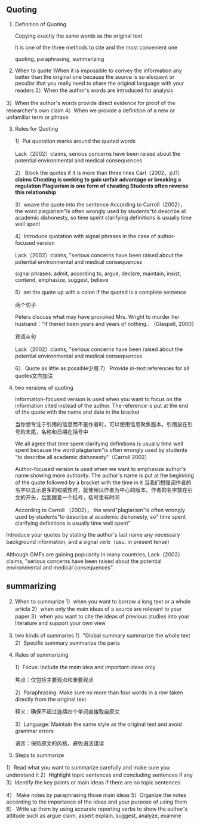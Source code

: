 ## Quoting

1. Definition of Quoting 

   Copying exactly the same words as the original text 

   It is one of the three methods to cite and the most convenient one 

   quoting, paraphrasing, summarizing

   

2. When to quote
  1When it is impossible to convey the information any better than the original one because the source is so eloquent or peculiar that you really need to share the original language with your readers
  2）When the author's words are introduced for analysis

  3）When the author's words provide direct evidence for proof of the researcher's own claim
  4）When we provide a definition of a new or unfamiliar term or phrase

3. Rules for Quoting 

   1）Put quotation marks around the quoted words 

   Lack（2002）claims, serious concerns have been raised about the potential environmental and medical consequences

   2） Block the quotes if it is more than three lines Carl（2002，p.l1）
   **claims Cheating is seeking to gain unfair advantage or breaking a regulation Plagiarism is one form of cheating Students often reverse this relationship**

   3）weave the quote into the sentence According to Carroll（2002）， the word plagiarism"is often wrongly used by students"to describe all academic dishonesty, so time spent clarifying definitions is usually time well spent

   4）Introduce quotation with signal phrases in the case of author-focused version 

   Lack（2002）claims, "serious concerns have been raised about the potential environmental and medical consequences

   signal phrases: admit, according to, argue, declare, maintain, insist, contend, emphasize, suggest, believe

   

   5）set the quote up with a colon if the quoted is a complete sentence 

   两个句子

   Peters discuss what may have provoked Mrs. Wright to murder her husband："If thered been years and years of nothing.. （Glaspell, 2000）

   宾语从句

   Lack（2002）claims, "serious concerns have been raised about the potential environmental and medical consequences

   6） Quote as little as possible少用
   7） Provide in-text references for all quotes文内加注

   

4. two versions of quoting 

   Information-focused version is used when you want to focus on the information cited instead of the author. The reference is put at the end of the quote with the name and date in the bracket 

   当你想专注于引用的信息而不是作者时，可以使用信息聚焦版本。引用放在引号的末尾，名称和日期在括号中

   We all agree that time spent clarifying definitions is usually time well spent because the word plagiarism"is often wrongly used by students "to describe all academic dishonesty"（Carroll 2002）

   

   Author-focused version is used when we want to emphasize author's name showing more authority. The author's name is put at the beginning of the quote followed by a bracket with the time in it 当我们想强调作者的名字以显示更多的权威性时，就使用以作者为中心的版本。作者的名字放在引文的开头，后面跟着一个括号，括号里有时间

   According to Carroll （2002）， the word"plagiarism"is often wrongly used by students"to describe al academic dishonesty, so" time spent clarifying definitions is usually time well spent"

   

Introduce your quotes by stating the author's last name any necessary background information, and a signal verb（usu. in present tense） 

Although GMFs are gaining popularity in many countries, Lack（2002）claims, "serious concerns have been raised about the potential environmental and medical consequences".

## summarizing

2.  When to summarize
   1）when you want to borrow a long text or a whole article
   2）when only the main ideas of a source are relevant to your paper
   3）when you want to cite the ideas of previous studies into your literature and support your own view

3. two kinds of summaries
   1）"Global summary summarize the whole text
   2）Specific summary summarize the parts

4. Rules of summarizing 

   1）Focus: Include the main idea and important ideas only

   焦点：仅包括主要观点和重要观点

   2）Paraphrasing: Make sure no more than four words in a row taken directly from the original text

   释义：确保不超过连续四个单词直接取自原文

   3）Language: Maintain the same style as the original text and avoid grammar errors

   语言：保持原文的风格，避免语法错误

5. Steps to summarize

1）Read what you want to summarize carefully and make sure you understand it
2）Highlight topic sentences and concluding sentences if any
3）Identify the key points or main ideas if there are no topic sentences

4） Make notes by paraphrasing those main ideas
5）Organize the notes according to the importance of the ideas and your purpose of using them
6） Write up them by using accurate reporting verbs to show the author's attitude such as argue claim, assert explain, suggest, analyze, examine





